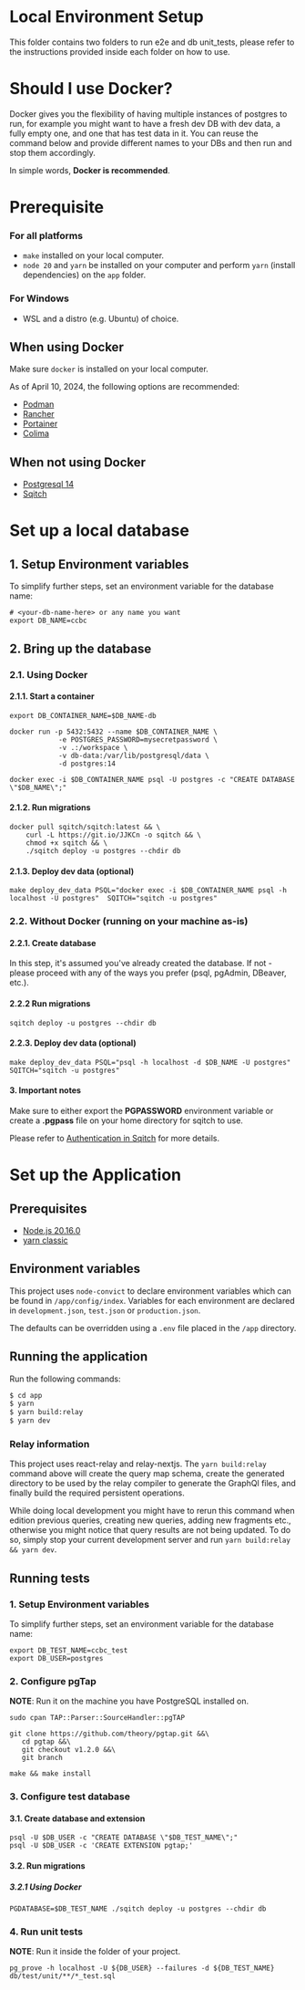 # Local Environment Setup

This folder contains two folders to run e2e and db unit_tests, please refer to the instructions 
provided inside each folder on how to use.

# Should I use Docker?

Docker gives you the flexibility of having multiple instances of postgres to run, 
for example you might want to have a fresh dev DB with dev data, a fully empty one, 
and one that has test data in it. You can reuse the command below and provide different names 
to your DBs and then run and stop them accordingly.

In simple words, **Docker is recommended**.

# Prerequisite
### For all platforms
- `make` installed on your local computer.
- `node 20` and `yarn` be installed on your computer and perform `yarn` (install dependencies) on the `app` folder.

### For Windows
- WSL and a distro (e.g. Ubuntu) of choice.

## When using Docker
Make sure `docker` is installed on your local computer.

As of April 10, 2024, the following options are recommended:
- [Podman](https://podman.io)
- [Rancher](https://ranchermanager.docs.rancher.com/getting-started/installation-and-upgrade/other-installation-methods/rancher-on-a-single-node-with-docker)
- [Portainer](https://www.portainer.io)
- [Colima](https://github.com/abiosoft/colima)

## When not using Docker
- [Postgresql 14](https://www.postgresql.org/download/)
- [Sqitch](https://sqitch.org/download/)

# Set up a local database

## 1. Setup Environment variables
To simplify further steps, set an environment variable for the database name:

```shell
# <your-db-name-here> or any name you want
export DB_NAME=ccbc
```

## 2. Bring up the database
### 2.1. Using Docker

#### 2.1.1. Start a container
```shell
export DB_CONTAINER_NAME=$DB_NAME-db

docker run -p 5432:5432 --name $DB_CONTAINER_NAME \
            -e POSTGRES_PASSWORD=mysecretpassword \
            -v .:/workspace \
            -v db-data:/var/lib/postgresql/data \
            -d postgres:14
            
docker exec -i $DB_CONTAINER_NAME psql -U postgres -c "CREATE DATABASE \"$DB_NAME\";"
```

#### 2.1.2. Run migrations
```shell
docker pull sqitch/sqitch:latest && \
    curl -L https://git.io/JJKCn -o sqitch && \
    chmod +x sqitch && \
    ./sqitch deploy -u postgres --chdir db
```

#### 2.1.3. Deploy dev data (optional)
```shell
make deploy_dev_data PSQL="docker exec -i $DB_CONTAINER_NAME psql -h localhost -U postgres"  SQITCH="sqitch -u postgres"
```

### 2.2. Without Docker (running on your machine as-is)
#### 2.2.1. Create database
In this step, it's assumed you've already created the database.
If not - please proceed with any of the ways you prefer (psql, pgAdmin, DBeaver, etc.).

#### 2.2.2 Run migrations
```shell
sqitch deploy -u postgres --chdir db
```

#### 2.2.3. Deploy dev data (optional)
```shell
make deploy_dev_data PSQL="psql -h localhost -d $DB_NAME -U postgres" SQITCH="sqitch -u postgres"
```

#### 3. Important notes
Make sure to either export the **PGPASSWORD** environment variable or 
create a **.pgpass** file on your home directory for sqitch to use.

Please refer to [Authentication in Sqitch](https://sqitch.org/docs/manual/sqitch-authentication/) for more details.

# Set up the Application

## Prerequisites
- [Node.js 20.16.0](https://nodejs.org/en/download/)
- [yarn classic](https://classic.yarnpkg.com/lang/en/docs/install)

## Environment variables

This project uses `node-convict` to declare environment variables which can be found in `/app/config/index`. 
Variables for each environment are declared in `development.json`, `test.json` or `production.json`.

The defaults can be overridden using a `.env` file placed in the `/app` directory.

## Running the application

Run the following commands:

```bash
$ cd app
$ yarn
$ yarn build:relay
$ yarn dev
```

### Relay information

This project uses react-relay and relay-nextjs.
The `yarn build:relay` command above will create the query map schema, 
create the generated directory to be used by the relay compiler to generate 
the GraphQl files, and finally build the required persistent operations.

While doing local development you might have to rerun this command 
when edition previous queries, creating new queries, adding new fragments etc.,
otherwise you might notice that query results are not being updated. 
To do so, simply stop your current development server and run `yarn build:relay && yarn dev`.

## Running tests

### 1. Setup Environment variables
To simplify further steps, set an environment variable for the database name:

```shell
export DB_TEST_NAME=ccbc_test
export DB_USER=postgres
```

### 2. Configure pgTap

**NOTE**: Run it on the machine you have PostgreSQL installed on.

```shell
sudo cpan TAP::Parser::SourceHandler::pgTAP

git clone https://github.com/theory/pgtap.git &&\
   cd pgtap &&\
   git checkout v1.2.0 &&\
   git branch

make && make install
```

### 3. Configure test database
#### 3.1. Create database and extension
```shell
psql -U $DB_USER -c "CREATE DATABASE \"$DB_TEST_NAME\";"
psql -U $DB_USER -c 'CREATE EXTENSION pgtap;'
```

#### 3.2. Run migrations
##### 3.2.1 Using Docker
```shell
PGDATABASE=$DB_TEST_NAME ./sqitch deploy -u postgres --chdir db
```

### 4. Run unit tests
**NOTE**: Run it inside the folder of your project.

```shell
pg_prove -h localhost -U ${DB_USER} --failures -d ${DB_TEST_NAME} db/test/unit/**/*_test.sql
```